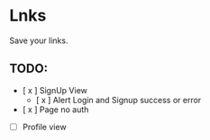 # Lnks

Save your links.

## TODO:
- [ x ] SignUp View
  - [ x ] Alert Login and Signup success or error
- [ x ] Page no auth
- [ ] Profile view
